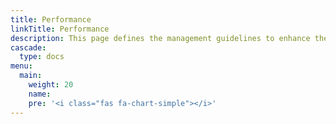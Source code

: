```yaml
---
title: Performance
linkTitle: Performance
description: This page defines the management guidelines to enhance the performance of our IT operations and maintenance business.
cascade:
  type: docs
menu:
  main:
    weight: 20
    name: 
    pre: '<i class="fas fa-chart-simple"></i>'
---
```


